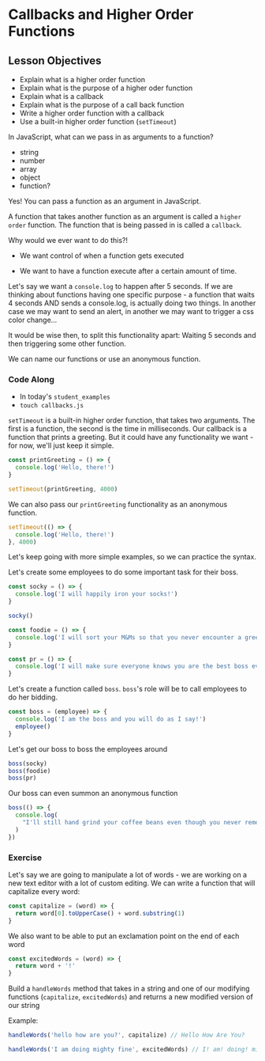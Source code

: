 # Callbacks and Higher Order Functions

## Lesson Objectives

- Explain what is a higher order function
- Explain what is the purpose of a higher oder function
- Explain what is a callback
- Explain what is the purpose of a call back function
- Write a higher order function with a callback
- Use a built-in higher order function (`setTimeout`)

In JavaScript, what can we pass in as arguments to a function?

- string
- number
- array
- object
- function?

Yes! You can pass a function as an argument in JavaScript.

A function that takes another function as an argument is called a `higher order` function. The function that is being passed in is called a `callback`.

<!-- Additionally, callback is a function to be executed after another function finishes executing. -->

Why would we ever want to do this?!

- We want control of when a function gets executed <!-- (a callback happens after the higher order function) - this is how we can have some control of the order of function execution in an asynchronous language like JavaScript -->

- We want to have a function execute after a certain amount of time.

Let's say we want a `console.log` to happen after 5 seconds. If we are thinking about functions having one specific purpose - a function that waits 4 seconds AND sends a console.log, is actually doing two things. In another case we may want to send an alert, in another we may want to trigger a css color change...

It would be wise then, to split this functionality apart: Waiting 5 seconds and then triggering some other function.

We can name our functions or use an anonymous function.

### Code Along

- In today's `student_examples`
- `touch callbacks.js`

`setTimeout` is a built-in higher order function, that takes two arguments. The first is a function, the second is the time in milliseconds. Our callback is a function that prints a greeting. But it could have any functionality we want - for now, we'll just keep it simple.

```js
const printGreeting = () => {
  console.log('Hello, there!')
}

setTimeout(printGreeting, 4000)
```

We can also pass our `printGreeting` functionality as an anonymous function.

```js
setTimeout(() => {
  console.log('Hello, there!')
}, 4000)
```

Let's keep going with more simple examples, so we can practice the syntax.

Let's create some employees to do some important task for their boss.

```js
const socky = () => {
  console.log('I will happily iron your socks!')
}

socky()
```

<!-- Test the `socky` function, also leave your setTimeout function. What order will the console logs appear?

What if you set the setTimeout time to 0? What do you expect to happen? -->

```js
const foodie = () => {
  console.log('I will sort your M&Ms so that you never encounter a green one!')
}

const pr = () => {
  console.log('I will make sure everyone knows you are the best boss ever')
}
```

Let's create a function called `boss`. `boss`'s role will be to call employees to do her bidding.

```js
const boss = (employee) => {
  console.log('I am the boss and you will do as I say!')
  employee()
}
```

Let's get our boss to boss the employees around

```js
boss(socky)
boss(foodie)
boss(pr)
```

Our boss can even summon an anonymous function

```js
boss(() => {
  console.log(
    "I'll still hand grind your coffee beans even though you never remember my name"
  )
})
```

### Exercise

Let's say we are going to manipulate a lot of words - we are working on a new text editor with a lot of custom editing. We can write a function that will capitalize every word:

```js
const capitalize = (word) => {
  return word[0].toUpperCase() + word.substring(1)
}
```

We also want to be able to put an exclamation point on the end of each word

```js
const excitedWords = (word) => {
  return word + '!'
}
```

<!--
```js
const handleWords = (sentence, modifier) => {
  const sentenceArr = sentence.split(' ')
  const newArr = []
  for (let word of sentenceArr) {
    newArr.push(modifier(word))
  }
  return newArr.join(' ')
}

handleWords('hello how are you?', capitalize)

handleWords('I am doing mighty fine', excitedWords)
``` -->

Build a `handleWords` method that takes in a string and one of our modifying functions (`capitalize`, `excitedWords`) and returns a new modified version of our string

Example:

```js
handleWords('hello how are you?', capitalize) // Hello How Are You?

handleWords('I am doing mighty fine', excitedWords) // I! am! doing! mighty! fine!
```

<!-- // BONUS - what is going on here?
handleWords(handleWords('omg hi how are you', capitalize), excitedWords) -->
